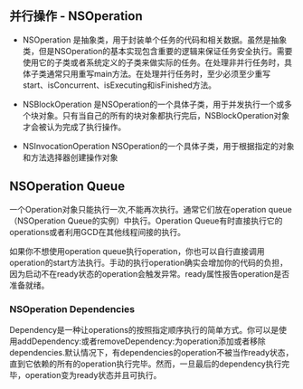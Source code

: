 ## 并行操作 - NSOperation

* NSOperation 是抽象类，用于封装单个任务的代码和相关数据。虽然是抽象类，但是NSOperation的基本实现包含重要的逻辑来保证任务安全执行。需要使用它的子类或者系统定义的子类来做实际的任务。在处理非并行任务时，具体子类通常只用重写main方法。在处理并行任务时，至少必须至少重写start、isConcurrent、isExecuting和isFinished方法。

* NSBlockOperation 是NSOperation的一个具体子类，用于并发执行一个或多个块对象。只有当自己的所有的块对象都执行完后，NSBlockOperation对象才会被认为完成了执行操作。

* NSInvocationOperation NSOperation的一个具体子类，用于根据指定的对象和方法选择器创建操作对象


## NSOperation Queue

一个Operation对象只能执行一次,不能再次执行。通常它们放在operation queue（NSOperation Queue的实例）中执行。Operation Queue有时直接执行它的operations或者利用GCD在其他线程间接的执行。

如果你不想使用operation queue执行operation，你也可以自行直接调用operation的start方法执行。手动的执行operation确实会增加你的代码的负担，因为启动不在ready状态的operation会触发异常。ready属性报告operation是否准备就绪。

### NSOperation Dependencies

Dependency是一种让operations的按照指定顺序执行的简单方式。你可以是使用addDependency:或者removeDependency:为operation添加或者移除dependencies.默认情况下，有dependencies的operation不被当作ready状态，直到它依赖的所有的operation执行完毕。然而，一旦最后的dependency执行完毕，operation变为ready状态并且可执行。




